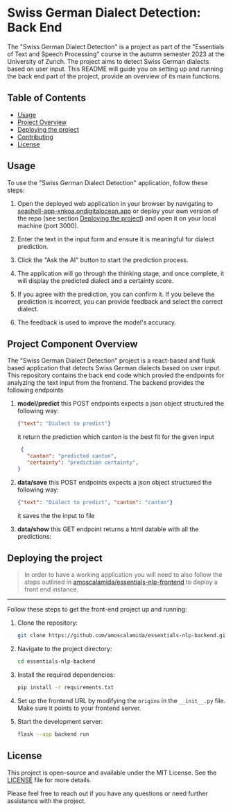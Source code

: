 # Swiss German Dialect Detection: Back End

The "Swiss German Dialect Detection" is a project as part of the "Essentials of Text and Speech Processing" course in the autumn semester 2023 at the University of Zurich. The project aims to detect Swiss German dialects based on user input. This README will guide you on setting up and running the back end part of the project, provide an overview of its main functions.

## Table of Contents
- [Usage](#usage)
- [Project Overview](#project-overview)
- [Deploying the project](#deploying-the-project)
- [Contributing](#contributing)
- [License](#license)


## Usage

To use the "Swiss German Dialect Detection" application, follow these steps:

1. Open the deployed web application in your browser by navigating to [seashell-app-xnkoa.ondigitalocean.app](https://seashell-app-xnkoa.ondigitalocean.app/) or deploy your own version of the repo (see section [Deploying the project](#deploying-the-project)) and open it on your local machine (port 3000).

2. Enter the text in the input form and ensure it is meaningful for dialect prediction.

3. Click the "Ask the AI" button to start the prediction process.

4. The application will go through the thinking stage, and once complete, it will display the predicted dialect and a certainty score.

5. If you agree with the prediction, you can confirm it. If you believe the prediction is incorrect, you can provide feedback and select the correct dialect.

6. The feedback is used to improve the model's accuracy.

## Project Component Overview

The "Swiss German Dialect Detection" project is a react-based and flusk based application that detects Swiss German dialects based on user input. This repository contains the back end code which provied the endpoints for analyzing the text input from the frontend. The backend provides the following endpoints

1. **model/predict** this POST endpoints expects a json object structured the following way:

	```json
	{"text": "Dialect to predict"}
	```
   it return the prediction which canton is the best fit for the given input
   ```json
	{
      "canton": "predicted canton",
      "certainty": "prediction certainty",
   }
	```

2. **data/save** this POST endpoints expects a json object structured the following way:
	```json
	{"text": "Dialect to predict", "canton": "canton"}
	```
   it saves the the input to file

3. **data/show** this GET endpoint returns a html datable with all the predictions:

## Deploying the project

<blockquote>In order to have a working application you will need to also follow the steps outlined in <a href="https://github.com/amoscalamida/essentials-nlp-frontend.git">amoscalamida/essentials-nlp-frontend</a> to deploy a front end instance.</blockquote>

---
Follow these steps to get the front-end project up and running:

1. Clone the repository:
   ```bash
   git clone https://github.com/amoscalamida/essentials-nlp-backend.git
   ```

2. Navigate to the project directory:
   ```bash
   cd essentials-nlp-backend
   ```

3. Install the required dependencies:
   ```bash
   pip install -r requirements.txt
   ```
4. Set up the frontend URL by modifying the `origins` in the `__init__.py` file. Make sure it points to your frontend server.

5. Start the development server:
   ```bash
   flask --app backend run
   ```


## License

This project is open-source and available under the MIT License. See the [LICENSE](LICENSE) file for more details.

Please feel free to reach out if you have any questions or need further assistance with the project.
